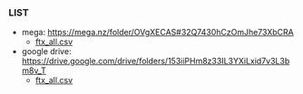 ### LIST
- mega: https://mega.nz/folder/OVgXECAS#32Q7430hCzOmJhe73XbCRA
  - [ftx_all.csv](https://mega.nz/folder/OVgXECAS#32Q7430hCzOmJhe73XbCRA/file/3cBQ1ZoC)
- google drive: https://drive.google.com/drive/folders/153iiPHm8z33IL3YXiLxid7v3L3bm8v_T
  - [ftx_all.csv](https://drive.google.com/file/d/1KBrWX3GvTKhLvZxHQezQnhWUWWkSn_In/view?usp=share_link)
